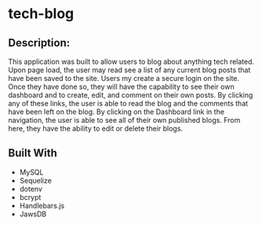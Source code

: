 # tech-blog

## Description: 

This application was built to allow users to blog about anything tech related. Upon page load, the user may read see a list of any current blog posts that have been saved to the site. Users my create a secure login on the site. Once they have done so, they will have the capability to see their own dashboard and to create, edit, and comment on their own posts. By clicking any of these links, the user is able to read the blog and the comments that have been left on the blog. By clicking on the Dashboard link in the navigation, the user is able to see all of their own published blogs. From here, they have the ability to edit or delete their blogs. 

## Built With
* MySQL
* Sequelize
* dotenv
* bcrypt
* Handlebars.js
* JawsDB